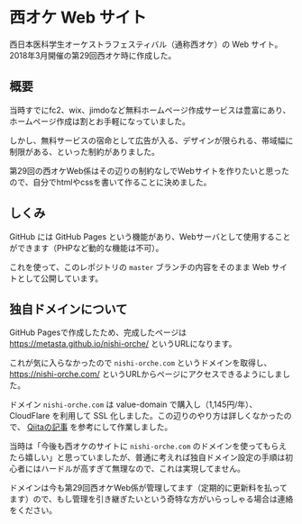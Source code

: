 # 西オケ Web サイト
西日本医科学生オーケストラフェスティバル（通称西オケ）の Web サイト。2018年3月開催の第29回西オケ時に作成した。

## 概要
当時すでにfc2、wix、jimdoなど無料ホームページ作成サービスは豊富にあり、ホームページ作成は割とお手軽になっていました。

しかし、無料サービスの宿命として広告が入る、デザインが限られる、帯域幅に制限がある、といった制約がありました。

第29回の西オケWeb係はその辺りの制約なしでWebサイトを作りたいと思ったので、自分でhtmlやcssを書いて作ることに決めました。

## しくみ
GitHub には GitHub Pages という機能があり、Webサーバとして使用することができます（PHPなど動的な機能は不可）。

これを使って、このレポジトリの `master` ブランチの内容をそのまま Web サイトとして公開しています。

## 独自ドメインについて
GitHub Pagesで作成したため、完成したページは https://metasta.github.io/nishi-orche/ というURLになります。

これが気に入らなかったので `nishi-orche.com` というドメインを取得し、https://nishi-orche.com/ というURLからページにアクセスできるようにしました。

ドメイン `nishi-orche.com` は value-domain で購入し（1,145円/年）、CloudFlare を利用して SSL 化しました。この辺りのやり方は詳しくなかったので、 [Qiitaの記事](https://qiita.com/noraworld/items/89dd85a434a7b759e00c) を参考にして作業しました。

当時は「今後も西オケのサイトに `nishi-orche.com` のドメインを使ってもらえたら嬉しい」と思っていましたが、普通に考えれば独自ドメイン設定の手順は初心者にはハードルが高すぎて無理なので、これは実現してません。

ドメインは今も第29回西オケWeb係が管理してます（定期的に更新料を払ってます）ので、もし管理を引き継ぎたいという奇特な方がいらっしゃる場合は連絡をください。
